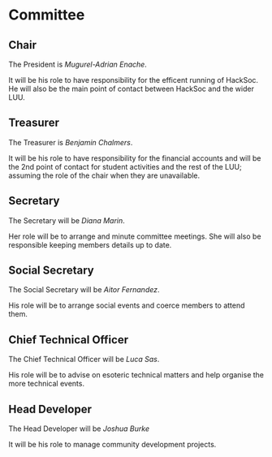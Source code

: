 # Committee

## Chair
The President is _Mugurel-Adrian Enache_.

It will be his role to have responsibility for the efficent running of HackSoc.
He will also be the main point of contact between HackSoc and the wider LUU.

## Treasurer
The Treasurer is _Benjamin Chalmers_.

It will be his role to have responsibility for the financial accounts and will be the 2$\text{nd}$ point of contact for student activities and the rest of the LUU; assuming the role of the chair when they are unavailable.

## Secretary
The Secretary will be _Diana Marin_.

Her role will be to arrange and minute committee meetings. She will also be responsible keeping members details up to date.

## Social Secretary
The Social Secretary will be _Aitor Fernandez_.

His role will be to arrange social events and coerce members to attend them.

## Chief Technical Officer
The Chief Technical Officer will be _Luca Sas_.

His role will be to advise on esoteric technical matters and help organise the more technical events.

## Head Developer
The Head Developer will be _Joshua Burke_

It will be his role to manage community development projects.
